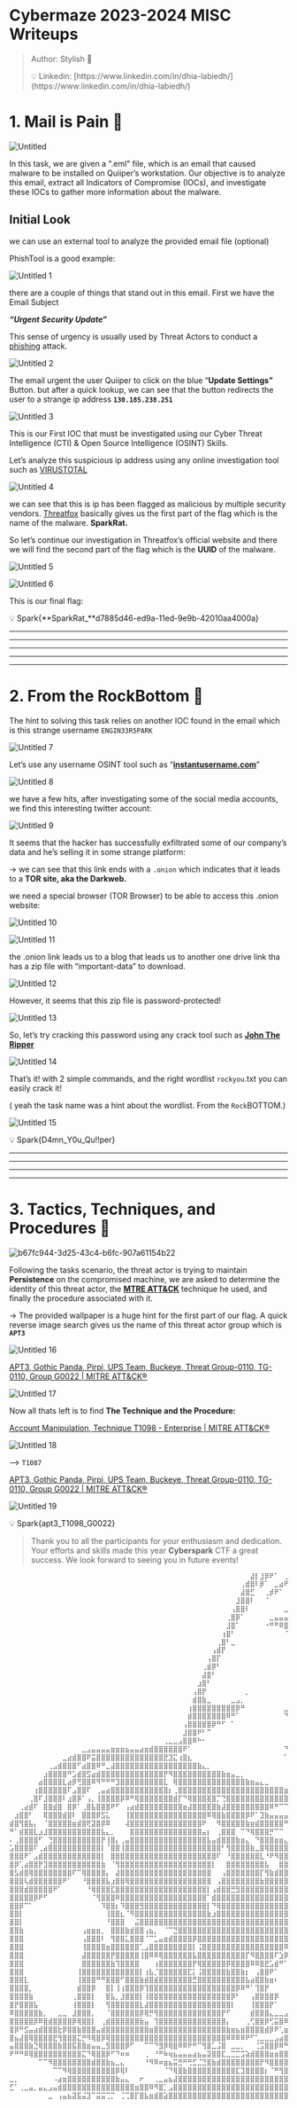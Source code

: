 # Cybermaze 2023-2024 MISC Writeups

> Author: Stylish 🗿
> 
> 
> <aside>
> 💡 Linkedin: [https://www.linkedin.com/in/dhia-labiedh/](https://www.linkedin.com/in/dhia-labiedh/)
> 
> </aside>
> 

# **1. Mail is Pain 🗿**

![Untitled](https://github.com/C0d1ac/cyberspark-2024/assets/120717514/9a07a720-fb0b-4bdb-9627-f1be2d802f63)



In this task, we are given a ".eml" file, which is an email that caused malware to be installed on Quiiper’s workstation. Our objective is to analyze this email, extract all Indicators of Compromise (IOCs), and investigate these IOCs to gather more information about the malware.

## Initial Look

we can use an external tool to analyze the provided email file (optional)

PhishTool is a good example: 

[](https://app.phishtool.com/submit)

![Untitled 1](https://github.com/C0d1ac/cyberspark-2024/assets/120717514/2dd34640-0524-407e-96e3-7be4a33ed2af)



there are a couple of things that stand out in this email. First we have the Email Subject 

***“Urgent Security Update”***

This sense of urgency is usually used by Threat Actors to conduct a [phishing](https://www.imperva.com/learn/application-security/phishing-attack-scam/) attack.

![Untitled 2](https://github.com/C0d1ac/cyberspark-2024/assets/120717514/cdb9dcb1-3292-4f82-adeb-5d689bdf60d1)


The email urgent the user Quiiper to click on the blue “**Update Settings”** Button. but after a quick lookup, we can see that the button redirects the user to a strange ip address **`130.185.238.251`**

![Untitled 3](https://github.com/C0d1ac/cyberspark-2024/assets/120717514/634f8787-5790-4580-a40b-438f557c5e29)


This is our First IOC that must be investigated using our Cyber Threat Intelligence (CTI) & Open Source Intelligence (OSINT) Skills.

Let’s analyze this suspicious ip address using any online investigation tool such as [VIRUSTOTAL](https://www.virustotal.com/gui/home/upload)

![Untitled 4](https://github.com/C0d1ac/cyberspark-2024/assets/120717514/e0a2605b-db7c-41a6-9873-c49993f8eb2f)


we can see that this is ip has been flagged as malicious by multiple security vendors. [Threatfox](https://threatfox.abuse.ch/browse/) basically gives us the first part of the flag which is the name of the malware. **SparkRat.**

So let’s continue our investigation in Threatfox’s official website and there we will find the second part of the flag which is the **UUID** of the malware.

![Untitled 5](https://github.com/C0d1ac/cyberspark-2024/assets/120717514/744c58e7-6c5b-4065-81f0-38f62093cb4b)


![Untitled 6](https://github.com/C0d1ac/cyberspark-2024/assets/120717514/79d5ee76-c739-49c5-bcb3-43aa083ddee6)


This is our final flag:

<aside>
💡 Spark{**SparkRat_**d7885d46-ed9a-11ed-9e9b-42010aa4000a}

---

</aside>

---

---

---

---

# **2. From the RockBottom 🗿**

The hint to solving this task relies on another IOC found in the email  which is this strange username `ENGIN33R5PARK`

![Untitled 7](https://github.com/C0d1ac/cyberspark-2024/assets/120717514/61b27e20-8758-4fec-a717-97f44ff335d6)


Let’s use any username OSINT tool such as “**[instantusername.com](https://instantusername.com/?q=ENGIN33R5PARK)**”

![Untitled 8](https://github.com/C0d1ac/cyberspark-2024/assets/120717514/ec3898c1-008c-4e9f-9e08-d71bb01870a8)


we have a few hits, after investigating some of the social media accounts, we find this interesting twitter account:

![Untitled 9](https://github.com/C0d1ac/cyberspark-2024/assets/120717514/ebf1c916-0f7b-47e5-8472-e712e0d4a1b2)


It seems that the hacker has successfully exfiltrated some of our company’s data and he’s selling it in some strange platform:

[](http://engin33r5park.anonblogd4pcarck2ff6qlseyawjljaatp6wjq6rqpet2wfuoom42kyd.onion/p/selling-to-the-highest-bidder)

→ we can see that this link ends with a `.onion` which indicates that it leads to a **TOR site, aka the Darkweb.**

we need a special browser (TOR Browser) to be able to access this .onion website:

![Untitled 10](https://github.com/C0d1ac/cyberspark-2024/assets/120717514/397de9bb-356b-412d-8db4-c2c716e25ed7)


![Untitled 11](https://github.com/C0d1ac/cyberspark-2024/assets/120717514/dd29f763-a312-4d93-a56b-2768ba2f6782)


the .onion link leads us to a blog that leads us to another one drive link tha has a zip file with “important-data” to download.

![Untitled 12](https://github.com/C0d1ac/cyberspark-2024/assets/120717514/96ac9ec3-5d81-43e7-8991-a536d246956e)


However, it seems that this zip file is password-protected!

![Untitled 13](https://github.com/C0d1ac/cyberspark-2024/assets/120717514/36fa6441-aba3-464c-b403-f6fa2fe60a4f)


So, let’s try cracking this password using any crack tool such as **[John The Ripper](https://github.com/openwall/john)**

![Untitled 14](https://github.com/C0d1ac/cyberspark-2024/assets/120717514/39fb6097-4112-48c1-9649-7b9319180a93)


That’s it! with 2 simple commands, and the right wordlist `rockyou`.txt you can easily crack it!

( yeah the task name was a hint about the wordlist. From the `Rock`BOTTOM.)

![Untitled 15](https://github.com/C0d1ac/cyberspark-2024/assets/120717514/d320d5d1-bcf2-496b-8497-ba70cb5fa694)


<aside>
💡 Spark{D4mn_Y0u_Qu!!per}

</aside>

---

---

---

---

# **3. Tactics, Techniques, and Procedures 🗿**

![b67fc944-3d25-43c4-b6fc-907a61154b22](https://github.com/C0d1ac/cyberspark-2024/assets/120717514/ce8cc5f3-e87b-4a30-90f4-bd4331d7a553)


Following the tasks scenario, the threat actor is trying to maintain **Persistence** on the compromised machine, we are asked to determine the identity of this threat actor, the **[MTRE ATT&CK](https://attack.mitre.org)** technique he used, and finally the procedure associated with it. 

→ The provided wallpaper is a huge hint for the first part of our flag. A quick reverse image search gives us the name of this threat actor group which is **`APT3`** 

![Untitled 16](https://github.com/C0d1ac/cyberspark-2024/assets/120717514/30726403-647d-4a0e-af24-29ebaedb9e70)


[APT3, Gothic Panda, Pirpi, UPS Team, Buckeye, Threat Group-0110, TG-0110, Group G0022 | MITRE ATT&CK®](https://attack.mitre.org/groups/G0022/)

![Untitled 17](https://github.com/C0d1ac/cyberspark-2024/assets/120717514/2eca3db5-667b-47a8-9f37-f78792ffc288)


Now all thats left is to find **The Technique and the Procedure:**

[Account Manipulation, Technique T1098 - Enterprise | MITRE ATT&CK®](https://attack.mitre.org/techniques/T1098/)

![Untitled 18](https://github.com/C0d1ac/cyberspark-2024/assets/120717514/b6280be7-f450-43ae-be2c-f71c57e71309)


—> `T1087` 

[APT3, Gothic Panda, Pirpi, UPS Team, Buckeye, Threat Group-0110, TG-0110, Group G0022 | MITRE ATT&CK®](https://attack.mitre.org/groups/G0022/)

![Untitled 19](https://github.com/C0d1ac/cyberspark-2024/assets/120717514/862761cd-301e-4858-b818-211bbb56acfb)

<aside>
💡 Spark{apt3_T1098_G0022}

</aside>




> Thank you to all the participants for your enthusiasm and dedication. Your efforts and skills made this year **Cyberspark** CTF a great success. We look forward to seeing you in future events!
> 

```powershell
⠀⠀⠀⠀⠀⠀⠀⠀⠀⠀⠀⠀⠀⠀⠀⠀⠀⠀⠀⠀⠀⠀⠀⠀⠀⠀⠀⠀⠀⠀⠀⠀⠀⠀⠀⠀⠀⠀⠀⠀⠀⠀⠀⠀⠀⠀⠀⠀⠀⠀⣼⡇⣸⡿⠟⠁⠀⢀⣶⣶⠄⠀⠀⠀⠈⠉⠻⣿⠿⣦⣄⠀⠀⠀⠀⠀⠀⠀⠀⠀⠀⠀⠀⠀⠀
⠀⠀⠀⠀⠀⠀⠀⠀⠀⠀⠀⠀⠀⠀⠀⠀⠀⠀⠀⠀⠀⠀⠀⠀⠀⠀⠀⠀⠀⠀⠀⠀⠀⠀⠀⠀⠀⠀⠀⠀⠀⠀⠀⠀⠀⠀⠀⠀⢀⣾⣿⠇⡿⠁⠀⣀⣴⠟⠉⠁⠀⠀⠀⠀⠀⠀⠀⠈⢢⡈⢻⣷⡀⠀⠀⠀⠀⠀⠀⠀⠀⠀⠀⠀⠀
⠀⠀⠀⠀⠀⠀⠀⠀⠀⠀⠀⠀⠀⠀⠀⠀⠀⠀⠀⠀⠀⠀⠀⠀⠀⠀⠀⠀⠀⠀⠀⠀⠀⠀⠀⠀⠀⠀⠀⠀⠀⠀⠀⠀⠀⠀⠀⠀⣼⣿⣋⠀⠀⢀⡾⠟⠁⠀⠀⠀⠀⠀⠀⠀⠀⠀⠀⠀⠀⠁⠈⠙⠷⠀⠀⠀⠀⠀⠀⠀⠀⠀⠀⠀⠀
⠀⠀⠀⠀⠀⠀⠀⠀⠀⠀⠀⠀⠀⠀⠀⠀⠀⠀⠀⠀⠀⠀⠀⠀⠀⠀⠀⠀⠀⠀⠀⠀⠀⠀⠀⠀⠀⠀⠀⠀⠀⠀⠀⠀⠀⠀⠀⣸⣿⣿⠇⠀⠀⠈⠀⠀⠀⠀⠀⠀⠀⠀⠀⠀⠀⠀⠀⠀⠀⠀⠀⠀⠀⠀⠀⠀⠀⠀⠀⠀⠀⠀⠀⠀⠀
⠀⠀⠀⠀⠀⠀⠀⠀⠀⠀⠀⠀⠀⠀⠀⠀⠀⠀⠀⠀⠀⠀⠀⠀⠀⠀⠀⠀⠀⠀⠀⠀⠀⠀⠀⠀⠀⠀⠀⠀⠀⠀⠀⠀⠀⠀⢠⣿⣿⠇⠀⠀⠀⠀⠀⠀⠀⣀⠀⠀⠀⠀⠀⠀⠀⠀⠀⠀⠀⠀⠀⠀⠀⢶⠀⠀⠀⠀⠀⠀⠀⠀⠀⠀⠀
⠀⠀⠀⠀⠀⠀⠀⠀⠀⠀⠀⠀⠀⠀⠀⠀⠀⠀⠀⠀⠀⠀⠀⠀⠀⠀⠀⠀⠀⠀⠀⠀⠀⠀⠀⠀⠀⠀⠀⠀⠀⠀⠀⠀⠀⢀⣿⡿⠁⠀⠀⠀⠀⠀⣀⣤⣤⣤⣤⣤⣤⣤⣤⣤⣤⣄⣀⡀⠀⠀⠀⠀⠀⠀⠀⠀⠀⠀⠀⠀⠀⠀⠀⠀⠀
⠀⠀⠀⠀⠀⠀⠀⠀⠀⠀⠀⠀⠀⠀⠀⠀⠀⠀⠀⠀⠀⠀⠀⠀⠀⠀⠀⠀⠀⠀⠀⠀⠀⠀⠀⠀⠀⠀⠀⠀⠀⠀⠀⠀⠀⣸⣿⠁⠀⠀⠀⠀⠀⠐⠛⠛⠿⣿⣿⣿⣿⣿⣿⣿⣿⣿⣿⣿⣿⣶⣶⣶⣴⣶⡀⠀⠀⠀⠀⠀⠀⠀⠀⠀⠀
⠀⠀⠀⠀⠀⠀⠀⠀⠀⠀⠀⠀⠀⠀⠀⠀⠀⠀⠀⠀⠀⠀⠀⠀⠀⠀⠀⠀⠀⠀⠀⠀⠀⠀⠀⠀⠀⠀⠀⠀⠀⠀⠀⠀⢰⣿⠃⠀⠀⠀⠀⠀⠀⠀⠀⠀⠀⠈⠹⣿⣿⣿⣿⣿⣿⣿⣿⣿⣿⣿⣿⣿⠿⠟⠁⠀⠀⠀⠀⠀⠀⠀⠀⠀⠀
⠀⠀⠀⠀⠀⠀⠀⠀⠀⠀⠀⠀⠀⠀⠀⠀⠀⠀⠀⠀⠀⠀⠀⠀⠀⠀⠀⠀⠀⠀⠀⠀⠀⠀⠀⠀⠀⠀⠀⠀⠀⠀⠀⢀⣿⠃⣀⠀⠀⠀⠀⠀⠀⠀⠀⠀⠀⠀⠀⠀⢹⣿⣿⣿⠿⠿⣿⣿⣿⣿⣿⣿⠇⠀⠀⠀⠀⠀⠀⠀⠀⠀⠀⠀⠀
⠀⠀⠀⠀⠀⠀⠀⠀⠀⠀⠀⠀⠀⠀⠀⠀⠀⠀⠀⠀⠀⠀⠀⠀⠀⠀⠀⠀⠀⠀⠀⠀⠀⠀⠀⠀⠀⠀⠀⠀⠀⠀⢠⣾⡟⠀⠀⠀⠀⠀⠀⠀⠀⠀⠀⠀⠀⠀⠀⠀⠀⠀⠈⢡⡀⠀⠀⠙⢿⣿⣿⡃⠀⠀⠀⠀⠀⠀⠀⠀⠀⠀⠀⠀⠀
⠀⠀⠀⠀⠀⠀⠀⠀⠀⠀⠀⠀⠀⠀⠀⠀⠀⠀⠀⠀⠀⠀⠀⠀⠀⠀⠀⠀⠀⠀⠀⠀⠀⠀⠀⠀⠀⠀⠀⠀⠀⢠⣿⡏⠀⠀⠀⠀⠀⠀⠀⠀⠀⠀⠀⠀⠀⠀⠀⠀⠀⠀⠀⠀⢹⣦⠀⠀⠀⠉⠈⠁⠀⠀⠀⠀⠀⠀⠀⠀⠀⠀⠀⠀⠀
⠀⠀⠀⠀⠀⠀⠀⠀⠀⠀⠀⠀⠀⠀⠀⠀⠀⠀⠀⠀⠀⠀⠀⠀⠀⠀⠀⠀⠀⠀⠀⠀⠀⠀⠀⠀⠀⠀⠀⠀⢀⣾⡿⠃⠀⠀⠀⠀⠀⠀⠀⠀⠀⠀⠀⠀⠀⠀⠀⠀⠀⠀⠀⠀⠀⢻⣷⡄⠀⠳⣄⠀⠀⠀⠀⠀⠀⠀⠀⠀⠀⠀⠀⠀⠀
⠀⠀⠀⠀⠀⠀⠀⠀⠀⠀⠀⠀⠀⠀⠀⠀⠀⠀⠀⠀⠀⠀⠀⠀⠀⠀⠀⠀⠀⠀⠀⠀⠀⠀⠀⠀⠀⠀⠀⠀⣼⣿⠃⠀⠀⠀⠀⠀⠀⠀⠀⠀⠀⠀⠀⠀⠀⠀⠀⠀⠀⠀⠀⠀⠀⠀⠹⣷⡄⠀⠹⣧⠀⠀⠀⠀⠀⠀⠀⠀⠀⠀⠀⠀⠀
⠀⠀⠀⠀⠀⠀⠀⠀⠀⠀⠀⠀⠀⠀⠀⠀⠀⠀⠀⠀⠀⠀⠀⠀⠀⠀⠀⠀⠀⠀⠀⠀⠀⠀⠀⠀⠀⠀⠀⣰⣿⠃⠀⠀⠀⠀⠀⠀⠀⠀⠀⠀⠀⠀⠀⠀⠀⠀⠀⠀⠀⠀⠀⠀⠀⠀⣇⠘⢿⣦⠀⢹⡆⠀⠀⠀⠀⠀⠀⠀⠀⠀⠀⠀⠀
⠀⠀⠀⠀⠀⠀⠀⠀⠀⠀⠀⠀⠀⠀⠀⠀⠀⠀⠀⠀⠀⠀⠀⠀⠀⠀⠀⠀⠀⠀⠀⠀⠀⠀⠀⠀⠀⠀⢠⣿⡟⠀⠀⠀⠀⠀⠀⠀⠀⡀⠀⠀⠀⠀⠀⠀⠀⠀⠀⠀⠀⠀⠀⠀⠀⠀⠀⠀⠀⠙⣷⣄⣇⠀⠀⠀⠀⠀⠀⠀⠀⠀⠀⠀⠀
⠀⠀⠀⠀⠀⠀⠀⠀⠀⠀⠀⠀⠀⠀⠀⠀⠀⠀⠀⠀⠀⠀⠀⠀⠀⠀⠀⠀⠀⠀⠀⠀⠀⠀⠀⠀⠀⠀⣾⣿⣷⣀⠀⠀⠀⠀⣀⣠⡀⠀⠀⠀⠀⠀⠀⠀⠀⠀⠀⠀⠀⠀⠀⠀⠈⠉⠁⠀⠀⠀⠈⠻⠿⢷⡀⠀⠀⠀⠀⠀⠀⠀⠀⠀⠀
⠀⠀⠀⠀⠀⠀⠀⠀⠀⠀⠀⠀⠀⠀⠀⠀⠀⠀⠀⠀⠀⠀⠀⠀⠀⠀⠀⠀⠀⠀⠀⠀⠀⠀⠀⠀⠀⢰⣿⣿⣿⣿⣿⣿⣿⣿⣿⡿⠛⠀⠀⠀⠀⠀⠀⠀⠀⣀⣠⣄⡀⠀⠀⠀⠀⠀⠀⠀⠀⠀⠀⠀⠀⢀⣰⣆⠀⠀⠀⠀⠀⠀⠀⠀⠀
⠀⠀⠀⠀⠀⠀⠀⠀⠀⠀⠀⠀⠀⠀⠀⠀⠀⠀⠀⠀⠀⠀⠀⠀⠀⠀⠀⠀⠀⠀⠀⠀⠀⠀⠀⠀⠀⣾⣿⣿⣿⣿⣿⣿⣿⠿⠛⠁⠀⠀⠀⠀⠀⠀⠀⠀⠀⠙⢿⣿⣿⣿⣿⣷⣶⣶⣶⣶⣶⣶⣶⣷⣾⣿⣿⣿⣦⠀⠀⠀⠀⠀⠀⠀⠀
⠀⠀⠀⠀⠀⠀⠀⠀⠀⠀⠀⠀⠀⠀⠀⠀⠀⠀⠀⠀⠀⠀⠀⠀⠀⠀⠀⠀⠀⠀⠀⠀⠀⠀⠀⠀⢠⣿⣿⣿⣿⣿⡿⠛⠋⠀⠁⠀⠀⠀⠀⠀⠀⠀⠀⠀⠀⠀⠀⠈⠻⣿⣿⣿⣿⣿⣿⣿⣿⣿⣿⣿⣿⠟⠛⠉⠉⠀⠀⠀⠀⠀⠀⠀⠀
⠀⠀⠀⠀⠀⠀⠀⠀⠀⠀⠀⠀⠀⠀⠀⠀⠀⠀⠀⠀⠀⠀⠀⠀⠀⠀⠀⠀⠀⠀⠀⠀⠀⠀⠀⠀⣸⣿⣿⠟⠃⠉⠀⠀⠀⠀⠀⠀⠀⠀⠀⠀⠀⠀⠀⠀⠀⠀⠀⠀⠀⠈⠙⠛⠻⠿⣿⣿⣿⣿⣿⣿⣷⠀⠀⠀⠀⠀⠀⠀⠀⠀⠀⠀⠀
⠀⠀⠀⠀⠀⠀⠀⠀⠀⠀⠀⠀⠀⠀⠀⠀⠀⠀⠀⠀⠀⠀⠀⠀⠀⠀⠀⠀⠀⠀⠀⠀⢀⣀⣀⣠⣿⣿⠿⠓⠂⠀⠀⠀⠀⠀⠀⠀⠀⠀⠀⠀⠀⠀⠀⠀⠀⠀⠀⠀⠀⠀⠀⠀⠀⠀⠈⠉⠛⠻⠿⣿⣿⡆⠀⠀⠀⠀⠀⠀⠀⠀⠀⠀⠀
⠀⠀⠀⠀⠀⠀⠀⠀⠀⠀⠀⠀⠀⠀⠀⣀⣠⣤⣤⣤⣤⣶⣶⣶⣦⣤⣤⣴⣶⣾⣿⣿⣿⣿⣿⣿⠟⠁⠀⠀⠀⠀⠀⠀⠀⠀⠀⠀⠀⠀⠀⠀⠀⠀⠀⠀⠀⠙⢿⣿⣿⣿⣿⣿⣿⣿⣷⣶⣶⣶⣤⣤⣿⡇⠀⠀⠀⠀⠀⠀⠀⠀⠀⠀⠀
⠀⠀⠀⠀⠀⠀⠀⠀⠀⠀⠀⣀⣴⣾⣿⣿⠟⣭⣿⣿⣿⣿⣿⣿⣿⣿⣿⣿⣿⣿⣿⣿⣟⣹⣍⢰⣿⣆⠀⠀⠀⠀⠀⠀⠀⠀⠀⠀⠀⠀⠀⠀⠀⠀⠀⠀⠀⠁⠀⣹⣿⣿⣿⣿⣯⣿⣿⣿⣿⣿⣿⣿⡟⠁⠀⠀⠀⠀⠀⠀⠀⠀⠀⠀⠀
⠀⠀⠀⠀⠀⠀⠀⠀⢀⣠⣾⣿⣿⣿⠋⣴⣿⣿⠿⠛⣀⣼⣿⣿⣿⣿⣿⣿⣿⣿⣿⣿⣿⣿⣿⣿⣿⣿⣿⣷⣄⡀⠀⠀⠀⠀⠀⠀⠀⠀⠀⠀⠀⠀⠀⠀⠀⠀⠀⠈⢹⣿⣿⣿⣿⣿⣿⣿⣷⣿⣿⡟⠁⠀⠀⠀⠀⠀⠀⠀⠀⠀⠀⠀⠀
⠀⠀⠀⠀⠀⠀⠀⣰⣿⣿⣿⣿⠛⣡⣾⣿⣫⣴⣾⣿⣿⣿⣿⣿⣿⣿⣿⣿⣿⣿⣿⣿⡟⠻⣿⣿⣿⣿⣿⣿⣿⣿⣿⣿⣷⣶⣤⣀⡀⠀⠀⠀⠀⠀⠀⠀⠀⠀⠀⠀⠈⠩⣿⣿⣿⣿⣿⣿⣿⣿⣿⠁⠀⠀⠀⠀⠀⠀⠀⠀⠀⠀⠀⠀⠀
⠀⠀⠀⠀⠀⠀⣴⣿⣿⣿⣿⣇⣴⡿⢛⣿⣿⠿⠻⠛⠛⠛⣹⣿⣿⣿⣿⣿⣿⣿⣿⣿⣇⠀⢿⣿⣿⣿⣿⣿⣿⣿⣿⣿⣿⣿⣿⣿⣿⣷⣶⣤⣄⣀⠀⠀⠀⠀⠀⠀⠀⠀⠈⣿⡇⢿⠿⣿⢿⣿⠃⠀⠀⠀⠀⠀⠀⠀⠀⠀⠀⠀⠀⠀⠀
⠀⠀⠀⠀⠀⢰⣿⣿⣿⣿⣿⣿⠏⣠⣿⣿⠏⠀⢀⣤⣴⣿⣿⣿⣿⣿⣿⣿⣿⣿⣿⣿⣿⡆⢀⣿⣿⣿⣿⣿⣿⣿⣿⣿⣿⣿⣿⣿⣿⣿⣿⣿⣿⣿⣿⣿⣿⣶⣦⣤⣤⣤⣴⣿⣦⣤⣤⣶⣿⡟⢦⣄⠀⠀⠀⠀⠀⠀⠀⠀⠀⠀⠀⠀⠀
⠀⠀⠀⠀⢀⣿⠏⣸⣿⣿⣿⠇⣰⣿⡿⠁⢠⡀⢸⣿⣿⣿⣿⡿⠿⠛⢿⣿⣿⣿⣿⣿⣿⣿⣾⡏⠙⢿⣿⣿⣿⣿⣿⡉⢙⣿⣿⣿⣿⣿⣿⣿⣿⣿⣿⣿⣿⣿⣿⣿⣿⣿⣿⣿⣿⣿⣿⣿⣋⠀⠀⠻⣦⡀⠀⠀⠀⠀⠀⠀⠀⠀⠀⠀⠀
⠀⠀⢀⣴⣾⠏⠀⣿⣿⣾⣿⠀⣿⡿⠁⢀⣿⣧⣿⣿⣿⠟⠋⠀⢠⣴⣾⣿⣿⣿⣿⣿⣿⣿⣿⣿⣶⣼⣿⣿⣿⣿⣿⣷⣼⣿⣿⣿⣿⣿⣿⣿⣿⣿⠿⠛⠉⠉⢿⡿⠿⢿⡛⢻⣿⣿⣿⠿⠛⠃⣀⣀⠈⢻⣄⠀⠀⠀⠀⠀⠀⠀⠀⠀⠀
⠀⣰⣿⣿⠃⠀⠀⢿⣿⣿⣿⣾⣿⠇⠀⣿⣿⣿⡿⣫⣅⠀⠀⠀⢸⣿⣿⣿⣿⣿⣿⣿⣿⣿⣿⣿⣿⣿⣿⣿⣿⠿⢿⣿⣷⣿⣿⣿⣿⡿⠟⠁⣹⣷⣤⣤⣤⣤⣤⠀⠀⢸⣿⣾⣿⣏⠀⠀⠀⠀⠈⠻⡀⠀⠙⢷⣤⣀⠀⠀⠀⠀⠀⠀⠀
⣾⣿⢻⣿⣧⡄⠀⠈⣿⣿⣿⣿⣿⣶⣾⣿⢟⣽⣿⡿⠿⠀⠀⠀⢼⣿⣿⣿⣿⣿⣿⣿⣿⣿⣿⣿⣿⣿⣿⣿⠟⠀⠀⠻⣿⣿⣿⣿⣿⣷⣶⣾⣿⣿⣿⣿⣿⠛⠋⠀⢠⣾⣿⣿⡋⠙⣻⠒⢤⣤⣀⠀⠁⠲⢦⡀⠀⠙⢷⣄⠀⠀⠀⠀⠀
⠛⠁⣾⣿⣿⣇⣰⣸⣿⣿⣿⣿⣿⣿⣿⣿⣿⣿⣿⣧⣄⡀⠀⠀⠀⣿⣿⣿⣿⣿⣿⣿⣿⣿⣿⣿⣿⣿⣿⣿⣤⡆⠀⢀⣿⣿⣿⠀⠉⠙⢿⣿⣿⣿⡛⠉⠉⠀⠀⣠⣾⣿⡟⠋⠀⠀⠋⠀⠀⠀⠹⣿⡿⠆⢀⠛⠀⠀⠀⠙⢷⡄⠀⠀⠀
⠄⢀⣿⣿⣿⣿⠋⠀⢙⣿⣿⣿⣿⣿⣿⣿⣿⣿⣿⡟⢸⣿⡄⢀⣤⣿⣿⣿⣿⣿⣿⣿⣿⣿⣿⣿⣿⣿⣿⣿⣿⣧⣤⣾⣿⣿⣿⣷⣶⣄⠀⠙⣿⣿⣿⣶⣶⣄⡘⠛⣿⣿⠀⠀⢰⣿⣦⡄⠀⠀⠀⠁⠀⠀⢸⣷⡀⠀⠀⠀⠈⢻⡄⠀⠀
⣡⣿⣿⣿⣿⠏⢀⣴⣿⣿⣿⣿⣿⣿⣿⣿⣿⣿⣿⡇⠈⣿⣿⢸⣿⣿⣿⣿⣿⣿⣿⣿⣿⣿⣿⣿⣿⣿⣿⣿⣿⣿⣿⣿⠃⢻⣿⣿⣿⣿⣷⣀⣿⢿⣿⣿⣿⣿⡇⢸⣿⣿⠀⠀⢀⡘⢿⣷⠀⠀⢰⣄⠀⠀⠀⣿⡇⠀⠀⠀⠀⠀⢿⡀⠀
⣿⣿⣿⠟⠁⣠⣾⣿⣿⣿⣿⣿⣿⣿⣿⣿⣿⣿⣿⡇⠀⣿⣿⣿⣿⣿⣿⣿⣿⣿⣿⣿⣿⣿⣿⣿⣿⣿⣿⣿⣿⣿⣿⠏⠀⠘⣿⣿⣿⣿⣿⣿⣇⠘⠟⠻⣿⣿⡇⣼⣿⣿⠀⠀⣼⣿⡄⠉⠱⣷⣌⢿⣦⡀⢀⣿⣷⠀⠀⠀⠀⠀⢸⣇⠀
⣿⡿⢁⣴⣿⣿⡟⣹⣿⣿⣿⣿⣿⣿⣿⣿⣿⣿⣿⣷⠀⠈⢻⣿⣿⣿⣿⣿⣿⣿⣿⣿⣿⣿⣿⣿⣿⣿⣿⣿⣿⣿⡇⠀⠀⣿⣿⣿⣿⣿⣿⣿⣿⣧⠀⠀⣿⣿⣿⣿⣿⣿⠀⢸⣿⣿⣷⠀⢠⣼⣿⣷⣿⣿⣿⣿⣿⠀⠀⠀⠀⠀⠘⣿⠀
⣿⣣⣾⣿⢿⣿⣿⣿⣿⣿⣿⣿⣿⠏⠉⢿⣿⣿⣿⣿⡄⠀⣼⣿⣿⣿⣿⣿⣿⣿⣿⣿⣿⣿⣿⣿⣿⣿⣿⣿⣿⣿⠀⠀⢠⣿⣿⣿⣿⣿⣿⣿⡏⢻⣷⣾⣿⣿⣿⣿⣿⣿⠀⢸⡟⢿⣿⣦⢸⣿⣿⣿⣿⣿⣿⠟⠁⠘⠀⠀⠀⠀⢀⣿⠀
⣿⣿⣿⢧⣾⣿⣿⣿⣿⣿⣿⠟⠁⠀⠀⠘⣿⣿⣿⣿⣧⣰⣿⣿⢿⣿⣿⣿⣿⣿⣿⣿⣿⣿⣿⣿⣿⣿⣿⣿⣿⣿⠀⢠⣿⣿⣿⣿⣿⣿⣿⣿⣷⣿⣿⣿⣿⣿⣿⣿⣿⣿⣇⣼⡇⠸⣿⣿⡏⢻⣿⣿⣿⣿⣿⡀⣴⣦⠀⠀⠀⠀⣸⡿⠀
⣿⣿⣿⣾⣿⣿⣿⣿⣿⠟⠁⠀⠀⠀⠀⠀⠘⢿⣿⣿⣿⣏⣿⣿⣿⣿⣿⣿⣿⣿⣿⣿⣿⣿⣿⣿⣿⣿⣿⣿⣿⡇⢠⣾⣿⣿⣛⣻⣿⣿⣿⣿⣿⣿⣿⣿⣿⣿⣿⣿⣿⣿⣿⣿⠃⠀⢸⣿⣧⣸⣿⣿⣿⣿⣿⣿⡏⢹⠁⠓⠀⣤⡿⠀⠀
⣿⣿⣿⣿⣿⡿⠟⠋⠀⠀⠀⠀⠀⠀⠀⠀⠀⠈⢻⣿⣿⣿⠿⣿⣿⣿⣿⣿⣿⣿⣿⣿⣿⣿⣿⣿⣿⣿⣿⣿⣿⠁⣾⣿⣿⣿⣿⣿⣿⣿⣿⣿⣿⣿⣿⣿⣿⣿⣿⣿⣿⣿⣿⣿⣿⣷⣿⣿⡻⣿⡏⢸⣿⣿⣿⣿⣇⣀⠀⠀⢀⣿⠁⠀⠀
⣿⣿⡿⠉⠁⠀⠀⠀⠀⠀⠀⠀⠀⠀⠀⠀⠀⠀⠀⠹⣿⣿⡆⠹⣿⣿⣿⣻⣿⣿⣿⣿⣿⣿⣿⣿⣿⣿⣿⣿⣿⡇⠙⢿⣿⣿⣿⣿⣿⣿⣿⣿⣿⣿⣿⣿⣿⣿⣿⣿⣿⣿⣿⣿⣿⣿⣿⣿⡇⣹⣧⢸⣿⣿⣿⣟⣉⠉⠀⡴⠃⠘⣧⠀⠀
⣿⣿⡇⠀⠀⠀⠀⠀⠀⠀⠀⠀⠀⠀⠀⠀⠀⠀⠀⠀⢸⣿⣿⣆⠈⠻⣿⣿⣿⣿⣿⣿⣿⣿⣿⣿⣿⣿⣿⣿⣿⣷⣰⣿⣿⣿⣿⣿⣿⣿⣿⣿⣿⣿⣿⣿⣿⣿⣿⣿⣿⣿⣿⣿⠿⣿⢉⣿⣿⣯⣿⣿⣿⣿⣿⡟⠛⠛⠛⠀⠀⠀⢹⣇⠀
⣿⣿⡇⠀⠀⠀⠀⠀⠀⠀⠀⠀⠀⠀⠀⠀⠀⠀⠀⠀⠘⣿⣿⣿⠀⠀⣬⣿⣿⣿⣿⣿⣿⣿⣿⣿⣿⣿⣿⣿⣿⣿⣿⣿⣿⣿⣿⣿⣿⣿⣿⣿⣿⣿⣿⣿⣿⣿⣿⣿⣿⣿⣿⡟⢀⡈⢨⣿⣿⡟⠛⠛⠙⠛⠛⠇⠀⠀⠀⢠⡀⠀⠀⣿⡄
⣿⣿⣷⠀⠀⠀⠀⠀⠀⠀⠀⠀⠀⠀⠀⢠⣶⣶⣶⡀⠀⣿⣿⣿⣷⣾⣿⣿⢠⣦⡀⠀⠈⠉⣙⣿⣿⣿⣿⣿⣿⣿⣿⣿⣿⣿⣿⣿⣿⣿⣿⣿⣿⣿⣿⣿⣿⣿⣿⡿⢃⣾⣿⠇⠈⠁⠀⣿⣿⣷⡀⠀⠀⠀⢀⣤⡀⠀⠀⠘⣧⠀⠀⢸⡇
⣿⣿⣿⠀⠀⠀⠀⠀⠀⠀⠀⠀⠀⠀⠀⢠⣿⣿⣿⠇⠀⢻⣿⣿⣅⣿⣿⣿⠈⠉⣁⣤⣶⣾⣿⣿⣿⣿⡿⣿⣿⣿⣿⣿⣿⣿⣿⣿⣿⣿⣿⣿⣿⣿⣿⣿⣿⣿⣿⣷⣿⣿⣿⠀⠀⢠⠀⢿⣿⢿⣷⣤⣀⠀⠀⠻⣿⣄⠀⠀⢹⡄⠀⠘⣷
⣿⣿⣿⠀⠀⠀⠀⠀⠀⠀⠀⠀⠀⠀⠀⢸⣿⣿⣿⣿⣶⣿⣿⣿⣿⣿⣿⢁⣠⣿⣿⣿⣿⣿⣿⣿⣿⣿⡇⢨⣿⣿⣿⣿⣿⣿⣿⣿⣿⣿⣿⣿⣿⣿⣿⣿⣿⠿⣻⣿⣿⣿⣿⠀⠀⠘⡇⢸⣿⣿⣿⣿⣿⡆⠀⠀⢈⠻⢷⣄⠀⣇⠀⠀⣿
⣿⣿⣿⠀⠀⠀⠀⠀⠀⠀⠀⠀⠀⠀⠀⣼⣿⣿⣿⣿⣿⡟⣿⣿⣿⣿⣿⢸⣿⠿⠿⢿⣿⣿⣿⣿⣿⣿⣧⣿⣿⣿⣿⣿⣿⣿⣿⣿⣿⡏⠻⣿⣿⣿⣿⠏⣱⡿⠁⢀⣼⣿⣿⡇⠀⠀⢃⠈⣿⣿⣿⣿⣾⣿⡄⠀⠸⣷⣄⢻⣧⠈⠀⢠⣿
⣿⣿⣿⠀⠀⠀⠀⠀⠀⠀⠀⠀⠀⠀⠀⣿⣿⣿⣿⣿⣿⣷⢹⣿⣿⣿⣿⠀⠀⠀⢰⣿⣿⣿⣿⣿⣿⣿⡟⢿⣿⣿⣿⣿⣿⡿⣿⣿⣿⣿⠿⠿⣿⣟⣡⣾⠛⠁⢀⣼⣿⣿⣿⣇⠦⠠⢼⡆⠸⣿⣿⣿⣿⣷⣥⠀⠀⠘⣿⣾⡟⠃⠀⢸⡇
⣿⣿⣿⠀⠀⠀⠀⠀⠀⠀⠀⠀⠀⠀⢸⣿⣿⣿⣿⣿⣿⣿⣿⣿⣿⣿⣿⡇⢰⣧⡈⣿⣿⣿⣿⣿⣿⣏⡅⢨⣿⣿⣿⣿⣿⣷⣿⣿⣷⡆⠀⢠⣿⣿⠟⠁⠀⠀⠘⣿⣿⣿⣿⣿⣿⡷⠄⢹⣶⣿⣿⣿⣿⣿⣿⡀⠀⠀⢨⣿⡇⠳⠀⠸⠇
⣿⣿⣿⣇⠀⠀⠀⠀⠀⠀⠀⠀⠀⠀⢸⣿⣿⣿⠛⠛⣿⣿⣿⠋⣿⣿⣿⣷⣾⣿⣾⣿⣿⣿⣿⣿⣿⣿⣛⣿⣿⣿⣿⣿⣿⣿⣿⣿⣿⣧⣴⣿⣿⣷⣶⠆⠀⠀⠀⠛⠛⠋⠉⠉⣿⣷⠀⣸⣿⣿⣿⣿⣿⣽⣿⣿⣆⣀⢿⣿⣷⡀⠀⠀⠀
⣿⣿⣿⣿⡀⠀⠀⠀⠀⠀⠀⠀⠀⠀⣾⣿⣿⡿⠀⠀⣿⡇⢸⢰⣿⣿⣿⡿⢹⣿⣿⣿⣿⣿⣿⣿⣿⣿⣿⣿⣿⣿⣿⣿⣿⣿⣿⡿⠿⠛⠁⢹⣿⡟⠀⠀⠀⠀⠀⠀⠀⠀⠀⠀⣿⣿⢰⣿⣿⣿⡿⢿⣿⣿⣿⡟⠘⠛⠀⣿⣿⠉⠀⠀⠀
⣿⣿⣿⣿⣷⠀⠀⠀⠀⠀⠀⠀⠀⢀⣿⣿⣿⡇⠀⠀⣿⣧⡀⣸⣿⣿⣿⡇⢸⣿⣿⣿⣿⣿⣿⣿⣿⣿⣿⣿⣿⣿⣿⣿⣿⣿⡿⠃⠀⠀⢠⣿⣿⣿⣿⡿⠀⠀⠀⠀⠀⠀⠀⠀⣿⣿⣾⣿⣿⡏⠶⣾⣿⠟⠋⠀⠀⠀⠀⢿⣿⡆⠀⠀⠀
⣿⡟⣿⣿⣿⣧⠀⠀⠀⠀⠀⠀⠀⢸⣿⣿⣿⡇⠀⠀⢻⣿⣿⣿⣿⣿⣿⣇⣼⣿⣿⣿⣿⣿⣿⣿⣿⣿⣿⣿⣿⣿⣿⣿⣿⣿⡇⠀⠀⠀⢸⣿⣿⣿⡟⠁⠀⠀⠀⠀⠀⣀⣠⣾⣿⣿⠋⠉⣿⣄⠀⠈⠁⠀⠀⠀⠀⠀⠀⢸⣿⡏⠀⠀⠀
⠿⣿⣿⣿⣿⣿⣷⡀⠀⠀⣀⣀⠀⣸⣿⣿⣿⡀⠀⠀⠈⣿⣿⣿⣿⣿⣿⡿⢿⡛⢻⣿⣿⣿⣿⣿⣿⣿⣿⣿⣿⣿⣿⣿⡟⠋⠀⠀⠀⠀⣾⣿⣿⣿⣄⣀⣀⣠⣤⣶⣿⣿⢿⣿⣟⣋⣀⡀⢨⠻⣷⣄⡀⠀⠀⠀⠀⠀⠀⣼⣿⣷⡄⠀⠀
⣿⣿⣿⣿⣿⡿⠿⣿⣾⣿⣿⣿⣿⡿⢿⣿⣿⡇⠀⢀⣾⣿⣿⣿⣿⣿⣿⣷⣤⠀⢹⣿⣿⣿⣿⣿⣿⣿⣿⣿⣿⣿⣿⣿⣿⡄⠀⠀⠀⢀⢋⣿⣿⡿⢋⣭⣿⠿⠿⠏⠉⢹⣿⣿⢿⣿⣿⣿⣿⣿⣮⣿⣿⣦⣄⡀⣀⣀⣴⣿⣟⣻⠀⠀⠀
⣿⡿⠛⣫⣤⣴⣾⣿⣿⣿⣗⡿⣿⣿⣷⣿⣿⣿⣤⣾⣿⣿⣿⣿⣿⣿⣿⣿⣿⣶⣿⣿⣿⣿⣿⣿⣿⣿⣿⣿⣿⣿⣿⣿⣿⣷⣶⣦⣶⣿⣿⣿⣿⣾⡿⠟⢁⣶⠀⢀⣴⣀⣻⣯⣤⣿⣿⣿⣿⣿⣿⣿⣿⣿⣿⣿⣿⣿⡿⢋⣟⠛⠀⠀⠀
⣿⣦⣼⣿⢿⣿⣿⣿⣿⣟⢻⣿⣿⣿⣍⡛⠻⢿⣿⡿⢿⣿⣿⣿⣿⣿⣿⣿⣿⣿⣿⣿⣿⣿⣿⣿⣿⣿⣿⣿⣿⣿⣿⣿⣿⠿⠿⠿⠿⠟⠋⢁⣀⣀⣀⣠⣴⣿⣾⣿⣿⣿⣿⣿⣿⣿⣿⣿⣿⣿⣿⣿⣿⣿⡽⡿⣿⣿⡿⢿⣿⠇⠀⠀⠀
⣤⣿⣿⣿⣷⣙⢿⣿⣿⣿⣷⣿⣿⣯⣿⣿⣶⣤⣤⣀⣻⣿⣿⣿⡿⠋⠀⠀⠉⠉⠙⣻⡿⢿⣿⠿⠿⠟⠛⠉⢻⣿⣁⣨⣿⠀⣀⣀⡀⠀⠀⢈⣩⣿⣿⡿⠿⠛⣛⣻⣿⣯⣽⣿⣿⣿⣿⣿⣿⣿⣿⣿⣯⣿⠿⣷⣶⣿⣇⣰⣿⠀⠀⠀⠀
⠟⠛⠛⠿⢿⣿⣿⣿⣿⣿⣿⣿⣿⣿⣿⣍⠙⢿⣿⣿⡿⠋⠙⠶⠶⠀⠀⠀⢀⠀⠘⠛⠷⢶⣦⣤⣤⣤⣴⣦⣤⣽⣿⣿⣏⣀⣉⣉⣩⣵⣾⣿⣿⣿⣶⣶⣿⣿⣿⣿⣿⣿⣿⣿⣿⣿⣿⣿⣿⣿⣷⣦⣼⣿⣷⣿⣿⣿⣿⣿⣿⡀⠀⠀⠀
⠀⠀⠀⠀⠀⠀⠉⠉⠻⣿⣿⣿⣿⣿⣿⣿⣿⣾⣿⣿⣷⣦⣀⣄⠀⠀⠀⠀⠘⠻⠿⠶⣶⣦⣭⣛⠛⢛⣋⣈⣙⣿⣷⣾⣿⣿⣿⣿⣿⣿⣿⣿⡟⠻⣿⣿⣿⣿⣿⣿⣿⣿⣿⣿⣿⣿⣿⣿⠟⠛⠉⠉⠉⠉⠉⠉⠉⠉⠉⠉⠀⠀⠀⠀⠀
⠀⠀⠀⠀⠀⠀⠀⠀⠀⠉⠉⠻⢿⣿⣿⣿⣿⣿⣿⣿⣿⣿⡿⢿⠇⠀⠀⠀⠀⠀⠀⠀⠈⠙⢿⣿⣷⣿⣿⣿⣿⣿⣿⣿⣿⣿⣿⣏⣹⣿⣿⣿⣿⡆⠈⠛⢻⣿⣿⣻⣿⣿⣿⣿⣿⡟⠋⠁⠀⠀⠀⠀⠀⠀⠀⠀⠀⠀⠀⠀⠀⠀⠀⢠⡀
⣀⡀⠀⠀⠀⠀⠀⠀⠀⠠⣴⣶⣿⣿⣿⣿⣿⣿⣿⣿⣿⣿⣷⣤⣄⠀⠀⠖⠀⠀⢀⣀⣤⣦⣼⣿⣿⣿⣿⣿⣿⣿⣿⣿⣿⣿⣿⣿⣿⣿⣿⣿⣿⣿⣿⣿⣿⣿⣿⣿⣿⣿⠛⠉⠉⠀⠀⠀⠀⠀⠀⠀⠀⠀⠀⠀⠀⠀⠀⠀⠀⠀⠀⠀⠙
⣋⠁⢀⣀⣤⡀⣤⣄⣠⣤⣾⣿⣿⣿⣿⣿⣿⣿⣿⣿⣿⣿⣿⣿⣿⣿⣶⣿⣿⠿⠻⣿⡁⣠⣿⣿⣿⣿⣿⣿⣿⣿⣿⣿⣿⣿⣿⣿⣿⣿⣿⣿⣿⣿⣿⣿⣿⣿⣿⣿⡟⠁⠀⠀⠀⠀⠀⠀⠀⠀⠀⠀⠀⠀⠀⠀⢀⠀⠀⠀⠀⠀⠀⠀⠀
⠀⠀⠀⠀⠀⠀⠀⠀⣀⠀⢠⣤⣦⣽⣯⣬⣹⠉⣭⣭⢉⡉⠀⢈⢉⣿⡏⣿⣧⣶⣾⣿⣵⣿⣿⣿⣿⣿⣿⣿⣿⣿⣿⣿⣿⣿⣿⣿⣿⣿⣿⣿⣿⣿⣿⣿⣿⣿⣿⣿⣿⣤⡀⠀⠀⠀⠀⠀⠀⠀⠀⠀⠀⢷⣤⣤⣶⣶⣄⢤⣄⠤⣤⣀⡀
```
